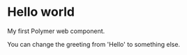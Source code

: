 Hello world
================

My first Polymer web component.

You can change the greeting from 'Hello' to something else.
